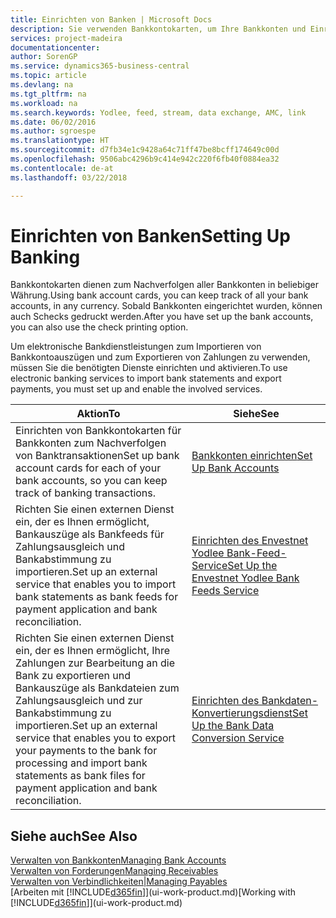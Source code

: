 ```yaml
---
title: Einrichten von Banken | Microsoft Docs
description: Sie verwenden Bankkontokarten, um Ihre Bankkonten und Einrichtungsbankfeeds, wie Yodlee, um Daten auszutauschen.
services: project-madeira
documentationcenter: 
author: SorenGP
ms.service: dynamics365-business-central
ms.topic: article
ms.devlang: na
ms.tgt_pltfrm: na
ms.workload: na
ms.search.keywords: Yodlee, feed, stream, data exchange, AMC, link
ms.date: 06/02/2016
ms.author: sgroespe
ms.translationtype: HT
ms.sourcegitcommit: d7fb34e1c9428a64c71ff47be8bcff174649c00d
ms.openlocfilehash: 9506abc4296b9c414e942c220f6fb40f0884ea32
ms.contentlocale: de-at
ms.lasthandoff: 03/22/2018

---
```

# <a name="setting-up-banking"></a><span data-ttu-id="025d5-103">Einrichten von Banken</span><span class="sxs-lookup"><span data-stu-id="025d5-103">Setting Up Banking</span></span>
<span data-ttu-id="025d5-104">Bankkontokarten dienen zum Nachverfolgen aller Bankkonten in beliebiger Währung.</span><span class="sxs-lookup"><span data-stu-id="025d5-104">Using bank account cards, you can keep track of all your bank accounts, in any currency.</span></span> <span data-ttu-id="025d5-105">Sobald Bankkonten eingerichtet wurden, können auch Schecks gedruckt werden.</span><span class="sxs-lookup"><span data-stu-id="025d5-105">After you have set up the bank accounts, you can also use the check printing option.</span></span>

<span data-ttu-id="025d5-106">Um elektronische Bankdienstleistungen zum Importieren von Bankkontoauszügen und zum Exportieren von Zahlungen zu verwenden, müssen Sie die benötigten Dienste einrichten und aktivieren.</span><span class="sxs-lookup"><span data-stu-id="025d5-106">To use electronic banking services to import bank statements and  export payments, you must set up and enable the involved services.</span></span>

| <span data-ttu-id="025d5-107">Aktion</span><span class="sxs-lookup"><span data-stu-id="025d5-107">To</span></span> | <span data-ttu-id="025d5-108">Siehe</span><span class="sxs-lookup"><span data-stu-id="025d5-108">See</span></span> |
| --- | --- |
| <span data-ttu-id="025d5-109">Einrichten von Bankkontokarten für Bankkonten zum Nachverfolgen von Banktransaktionen</span><span class="sxs-lookup"><span data-stu-id="025d5-109">Set up bank account cards for each of your bank accounts, so you can keep track of banking transactions.</span></span> |[<span data-ttu-id="025d5-110">Bankkonten einrichten</span><span class="sxs-lookup"><span data-stu-id="025d5-110">Set Up Bank Accounts</span></span>](bank-how-setup-bank-accounts.md) |
| <span data-ttu-id="025d5-111">Richten Sie einen externen Dienst ein, der es Ihnen ermöglicht, Bankauszüge als Bankfeeds für Zahlungsausgleich und Bankabstimmung zu importieren.</span><span class="sxs-lookup"><span data-stu-id="025d5-111">Set up an external service that enables you to import bank statements as bank feeds for payment application and bank reconciliation.</span></span> |[<span data-ttu-id="025d5-112">Einrichten des Envestnet Yodlee Bank-Feed-Service</span><span class="sxs-lookup"><span data-stu-id="025d5-112">Set Up the Envestnet Yodlee Bank Feeds Service</span></span>](bank-how-setup-bank-statement-service.md) |
| <span data-ttu-id="025d5-113">Richten Sie einen externen Dienst ein, der es Ihnen ermöglicht, Ihre Zahlungen zur Bearbeitung an die Bank zu exportieren und Bankauszüge als Bankdateien zum Zahlungsausgleich und zur Bankabstimmung zu importieren.</span><span class="sxs-lookup"><span data-stu-id="025d5-113">Set up an external service that enables you to export your payments to the bank for processing  and import bank statements as bank files for payment application and bank reconciliation.</span></span> |[<span data-ttu-id="025d5-114">Einrichten des Bankdaten-Konvertierungsdienst</span><span class="sxs-lookup"><span data-stu-id="025d5-114">Set Up the Bank Data Conversion Service</span></span>](bank-how-setup-bank-data-conversion-service.md) |

## <a name="see-also"></a><span data-ttu-id="025d5-115">Siehe auch</span><span class="sxs-lookup"><span data-stu-id="025d5-115">See Also</span></span>
[<span data-ttu-id="025d5-116">Verwalten von Bankkonten</span><span class="sxs-lookup"><span data-stu-id="025d5-116">Managing Bank Accounts</span></span>](bank-manage-bank-accounts.md)  
[<span data-ttu-id="025d5-117">Verwalten von Forderungen</span><span class="sxs-lookup"><span data-stu-id="025d5-117">Managing Receivables</span></span>](receivables-manage-receivables.md)  
[<span data-ttu-id="025d5-118">Verwalten von Verbindlichkeiten|</span><span class="sxs-lookup"><span data-stu-id="025d5-118">Managing Payables</span></span>](payables-manage-payables.md)  
<span data-ttu-id="025d5-119">[Arbeiten mit [!INCLUDE[d365fin](includes/d365fin_md.md)]](ui-work-product.md)</span><span class="sxs-lookup"><span data-stu-id="025d5-119">[Working with [!INCLUDE[d365fin](includes/d365fin_md.md)]](ui-work-product.md)</span></span>


